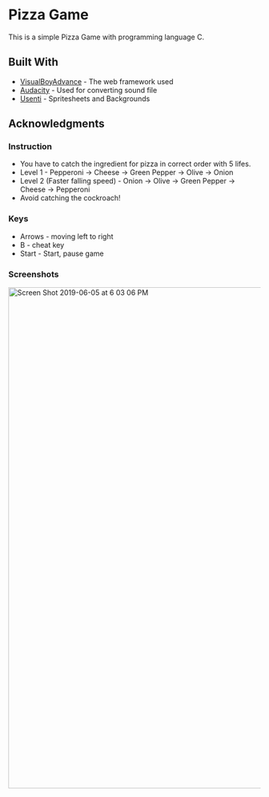 # Pizza Game

This is a simple Pizza Game with programming language C.

## Built With

* [VisualBoyAdvance](https://sourceforge.net/projects/vba/) - The web framework used
* [Audacity](https://www.audacityteam.org/) - Used for converting sound file
* [Usenti](https://www.coranac.com/projects/usenti/) - Spritesheets and Backgrounds

## Acknowledgments

### Instruction
* You have to catch the ingredient for pizza in correct order with 5 lifes. 
* Level 1 - Pepperoni -> Cheese -> Green Pepper -> Olive -> Onion 
* Level 2 (Faster falling speed) - Onion -> Olive -> Green Pepper -> Cheese -> Pepperoni
* Avoid catching the cockroach! 

### Keys
* Arrows - moving left to right
* B - cheat key
* Start - Start, pause game

### Screenshots
<img width="1000" alt="Screen Shot 2019-06-05 at 6 03 06 PM" src="https://user-images.githubusercontent.com/31485226/58994331-240eda80-87be-11e9-8595-50dbc79383ce.png">
